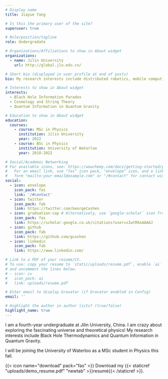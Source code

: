 ```yaml
---
# Display name
title: Jiayue Yang

# Is this the primary user of the site?
superuser: true

# Role/position/tagline
role: Undergradate

# Organizations/Affiliations to show in About widget
organizations:
  - name: Jilin University
    url: http://global.jlu.edu.cn/

# Short bio (displayed in user profile at end of posts)
bio: My research interests include distributed robotics, mobile computing and programmable matter.

# Interests to show in About widget
interests:
  - Black Hole Information Paradox
  - Cosmology and String Theory
  - Quantum Information in Quantum Gravity

# Education to show in About widget
education:
  courses:
    - course: MSc in Physics
      institution: Jilin University
      year: 2022
    - course: BSc in Physics
      institution: University of Waterloo
      year: 2018-2022

# Social/Academic Networking
# For available icons, see: https://wowchemy.com/docs/getting-started/page-builder/#icons
#   For an email link, use "fas" icon pack, "envelope" icon, and a link in the
#   form "mailto:your-email@example.com" or "/#contact" for contact widget.
social:
  - icon: envelope
    icon_pack: fas
    link: '/#contact'
  - icon: twitter
    icon_pack: fab
    link: https://twitter.com/GeorgeCushen
  - icon: graduation-cap # Alternatively, use `google-scholar` icon from `ai` icon pack
    icon_pack: fas
    link: https://scholar.google.co.uk/citations?user=sIwtMXoAAAAJ
  - icon: github
    icon_pack: fab
    link: https://github.com/gcushen
  - icon: linkedin
    icon_pack: fab
    link: https://www.linkedin.com/

# Link to a PDF of your resume/CV.
# To use: copy your resume to `static/uploads/resume.pdf`, enable `ai` icons in `params.toml`,
# and uncomment the lines below.
# - icon: cv
#   icon_pack: ai
#   link: uploads/resume.pdf

# Enter email to display Gravatar (if Gravatar enabled in Config)
email: ''

# Highlight the author in author lists? (true/false)
highlight_name: true
---
```


I am a fourth-year undergraduate at Jilin University, China. I am crazy about exploring the fascinating universe and theoretical physics! My research interests include Black Hole Thermodynamics and Quantum Information in Quantum Gravity. 

I will be joining the University of Waterloo as a MSc student in Physics this fall.

{{< icon name="download" pack="fas" >}} Download my {{< staticref "uploads/demo_resume.pdf" "newtab" >}}resumé{{< /staticref >}}.
